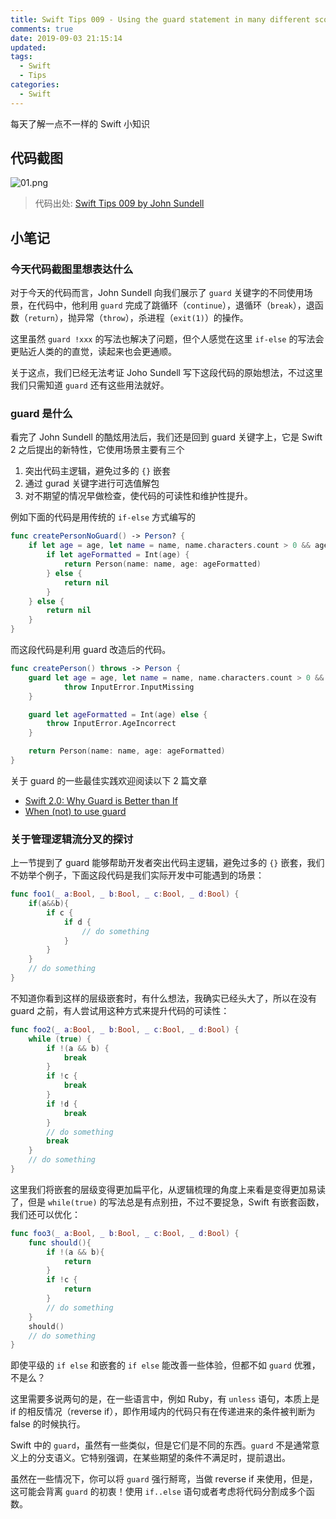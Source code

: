 ```yaml
---
title: Swift Tips 009 - Using the guard statement in many different scopes
comments: true
date: 2019-09-03 21:15:14
updated:
tags:
  - Swift
  - Tips
categories:
  - Swift
---
```


每天了解一点不一样的 Swift 小知识

<!-- more -->

## 代码截图

![01.png](01.png)

> 代码出处: [Swift Tips 009 by John Sundell](https://github.com/JohnSundell/SwiftTips#9-using-the-guard-statement-in-many-different-scopes)

## 小笔记

### 今天代码截图里想表达什么

对于今天的代码而言，John Sundell 向我们展示了 `guard` 关键字的不同使用场景，在代码中，他利用 `guard` 完成了跳循环（`continue`），退循环（`break`），退函数（`return`），抛异常（`throw`），杀进程（`exit(1)`）的操作。

这里虽然 `guard !xxx` 的写法也解决了问题，但个人感觉在这里 `if-else` 的写法会更贴近人类的的直觉，读起来也会更通顺。

关于这点，我们已经无法考证 Joho Sundell 写下这段代码的原始想法，不过这里我们只需知道 `guard` 还有这些用法就好。

### guard 是什么

看完了 John Sundell 的酷炫用法后，我们还是回到 guard 关键字上，它是 Swift 2 之后提出的新特性，它使用场景主要有三个

1. 突出代码主逻辑，避免过多的 `{}` 嵌套
2. 通过 gurad 关键字进行可选值解包
3. 对不期望的情况早做检查，使代码的可读性和维护性提升。

例如下面的代码是用传统的 `if-else` 方式编写的

```swift
func createPersonNoGuard() -> Person? {
    if let age = age, let name = name, name.characters.count > 0 && age.characters.count > 0 {
        if let ageFormatted = Int(age) {
            return Person(name: name, age: ageFormatted)
        } else {
            return nil
        }
    } else {
        return nil
    }
}
```

而这段代码是利用 guard 改造后的代码。

```swift
func createPerson() throws -> Person {
    guard let age = age, let name = name, name.characters.count > 0 && age.characters.count > 0 else {
            throw InputError.InputMissing
    }

    guard let ageFormatted = Int(age) else {
        throw InputError.AgeIncorrect
    }

    return Person(name: name, age: ageFormatted)
}
```

关于 guard 的一些最佳实践欢迎阅读以下 2 篇文章

* [Swift 2.0: Why Guard is Better than If](https://www.natashatherobot.com/swift-guard-better-than-if/)
* [When (not) to use guard](https://radex.io/swift/guard/)

### 关于管理逻辑流分叉的探讨

上一节提到了 guard 能够帮助开发者突出代码主逻辑，避免过多的 `{}` 嵌套，我们不妨举个例子，下面这段代码是我们实际开发中可能遇到的场景：

```swift
func foo1(_ a:Bool, _ b:Bool, _ c:Bool, _ d:Bool) {
    if(a&&b){
        if c {
            if d {
                // do something
            }
        }
    }
    // do something
}
```

不知道你看到这样的层级嵌套时，有什么想法，我确实已经头大了，所以在没有 guard 之前，有人尝试用这种方式来提升代码的可读性：

```swift
func foo2(_ a:Bool, _ b:Bool, _ c:Bool, _ d:Bool) {
    while (true) {
        if !(a && b) {
            break
        }
        if !c {
            break
        }
        if !d {
            break
        }
        // do something
        break
    }
    // do something
}
```

这里我们将嵌套的层级变得更加扁平化，从逻辑梳理的角度上来看是变得更加易读了，但是 `while(true)` 的写法总是有点别扭，不过不要捉急，Swift 有嵌套函数，我们还可以优化：

```swift
func foo3(_ a:Bool, _ b:Bool, _ c:Bool, _ d:Bool) {
    func should(){
        if !(a && b){
            return
        }
        if !c {
            return
        }
        // do something
    }
    should()
    // do something
}
```

即使平级的 `if else` 和嵌套的 `if else` 能改善一些体验，但都不如 `guard` 优雅，不是么？

这里需要多说两句的是，在一些语言中，例如 Ruby，有 `unless` 语句，本质上是 if 的相反情况（reverse if），即作用域内的代码只有在传递进来的条件被判断为 false 的时候执行。

Swift 中的 `guard`，虽然有一些类似，但是它们是不同的东西。`guard` 不是通常意义上的分支语义。它特别强调，在某些期望的条件不满足时，提前退出。

虽然在一些情况下，你可以将 `guard` 强行掰弯，当做 reverse if 来使用，但是，这可能会背离 `guard` 的初衷！使用 `if..else` 语句或者考虑将代码分割成多个函数。
